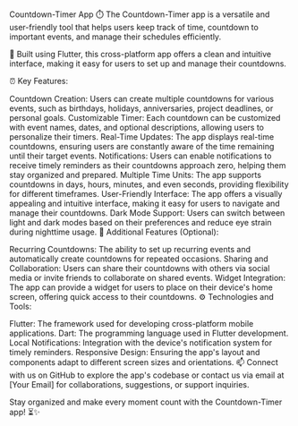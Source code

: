 Countdown-Timer App
⏱️ The Countdown-Timer app is a versatile and user-friendly tool that helps users keep track of time, countdown to important events, and manage their schedules efficiently.

📱 Built using Flutter, this cross-platform app offers a clean and intuitive interface, making it easy for users to set up and manage their countdowns.

⏰ Key Features:

Countdown Creation: Users can create multiple countdowns for various events, such as birthdays, holidays, anniversaries, project deadlines, or personal goals.
Customizable Timer: Each countdown can be customized with event names, dates, and optional descriptions, allowing users to personalize their timers.
Real-Time Updates: The app displays real-time countdowns, ensuring users are constantly aware of the time remaining until their target events.
Notifications: Users can enable notifications to receive timely reminders as their countdowns approach zero, helping them stay organized and prepared.
Multiple Time Units: The app supports countdowns in days, hours, minutes, and even seconds, providing flexibility for different timeframes.
User-Friendly Interface: The app offers a visually appealing and intuitive interface, making it easy for users to navigate and manage their countdowns.
Dark Mode Support: Users can switch between light and dark modes based on their preferences and reduce eye strain during nighttime usage.
🌟 Additional Features (Optional):

Recurring Countdowns: The ability to set up recurring events and automatically create countdowns for repeated occasions.
Sharing and Collaboration: Users can share their countdowns with others via social media or invite friends to collaborate on shared events.
Widget Integration: The app can provide a widget for users to place on their device's home screen, offering quick access to their countdowns.
⚙️ Technologies and Tools:

Flutter: The framework used for developing cross-platform mobile applications.
Dart: The programming language used in Flutter development.
Local Notifications: Integration with the device's notification system for timely reminders.
Responsive Design: Ensuring the app's layout and components adapt to different screen sizes and orientations.
📫 Connect with us on GitHub to explore the app's codebase or contact us via email at [Your Email] for collaborations, suggestions, or support inquiries.

Stay organized and make every moment count with the Countdown-Timer app! ⏳✨
